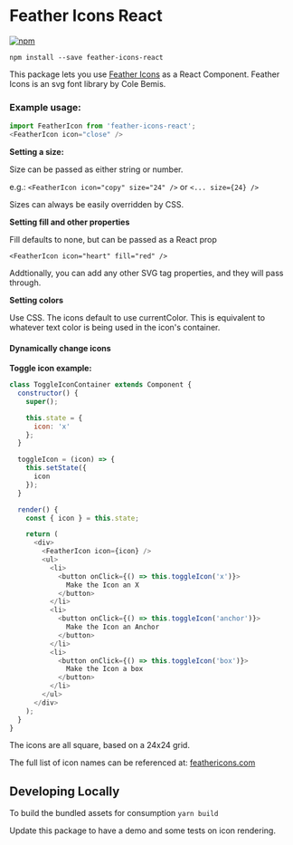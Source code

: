 # Feather Icons React

[![npm](https://img.shields.io/npm/v/feather-icons-react.svg)](https://www.npmjs.com/package/feather-icons-react)

`npm install --save feather-icons-react`

This package lets you use [Feather Icons](https://feathericons.com/) as a React Component.
Feather Icons is an svg font library by Cole Bemis.

### Example usage:
```javascript
import FeatherIcon from 'feather-icons-react';
<FeatherIcon icon="close" />
```

**Setting a size:**

Size can be passed as either string or number.

e.g.: `<FeatherIcon icon="copy" size="24" />` or `<... size={24} />`

Sizes can always be easily overridden by CSS.

**Setting fill and other properties**

Fill defaults to none, but can be passed as a React prop

`<FeatherIcon icon="heart" fill="red" />`

Addtionally, you can add any other SVG tag properties, and they will pass through.

**Setting colors**

Use CSS. The icons default to use currentColor. This is equivalent to whatever text color is being used in the icon's container. 

#### Dynamically change icons
**Toggle icon example:**
```javascript
class ToggleIconContainer extends Component {
  constructor() {
    super();

    this.state = {
      icon: 'x'
    };
  }

  toggleIcon = (icon) => {
    this.setState({
      icon
    });
  }

  render() {
    const { icon } = this.state;

    return (
      <div>
        <FeatherIcon icon={icon} />
        <ul>
          <li>
            <button onClick={() => this.toggleIcon('x')}>
              Make the Icon an X
            </button>
          </li>
          <li>
            <button onClick={() => this.toggleIcon('anchor')}>
              Make the Icon an Anchor
            </button>
          </li>
          <li>
            <button onClick={() => this.toggleIcon('box')}>
              Make the Icon a box
            </button>
          </li>
        </ul>
      </div>
    );
  }
}
```


The icons are all square, based on a 24x24 grid.


The full list of icon names can be referenced at: [feathericons.com](https://feathericons.com/)


## Developing Locally
To build the bundled assets for consumption
`yarn build`

Update this package to have a demo and some tests on icon rendering.
